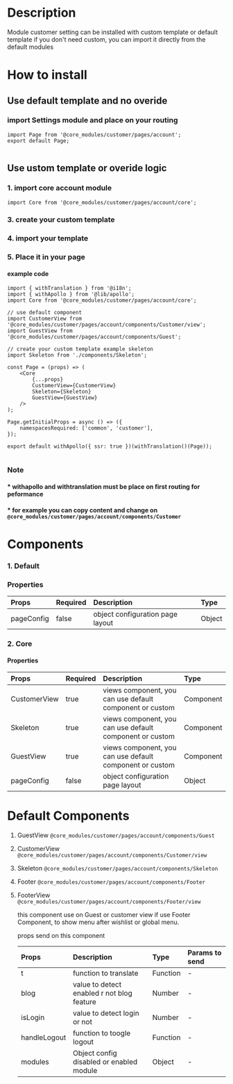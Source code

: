 # Description

Module customer setting can be installed with custom template or default template
if you don't need custom, you can import it directly from the default modules


# How to install
## Use default template and no overide
### import Settings module and place on your routing
````
import Page from '@core_modules/customer/pages/account';
export default Page;


````

## Use ustom template or overide logic
### 1. import core account module

````
import Core from '@core_modules/customer/pages/account/core';
````


### 3. create your custom template
### 4. import your template
### 5. Place it in your page
#### example code
````
import { withTranslation } from '@i18n';
import { withApollo } from '@lib/apollo';
import Core from '@core_modules/customer/pages/account/core';

// use default component
import CustomerView from '@core_modules/customer/pages/account/components/Customer/view';
import GuestView from '@core_modules/customer/pages/account/components/Guest';

// create your custom template example skeleton
import Skeleton from './components/Skeleton';

const Page = (props) => (
    <Core
        {...props}
        CustomerView={CustomerView}
        Skeleton={Skeleton}
        GuestView={GuestView}
    />
);

Page.getInitialProps = async () => ({
    namespacesRequired: ['common', 'customer'],
});

export default withApollo({ ssr: true })(withTranslation()(Page));


````

### Note
#### * withapollo and withtranslation must be place on first routing for peformance
#### * for example you can copy content and change on `@core_modules/customer/pages/account/components/Customer`

# Components
### 1. Default
### Properties
| Props       | Required | Description | Type |
| :---        | :---     | :---        |:---  |
| pageConfig  |  false   | object configuration page layout      | Object|


### 2. Core
#### Properties
| Props       | Required | Description | Type |
| :---        | :---     | :---        |:---  |
| CustomerView      |  true    | views component, you can use default component or custom | Component |component or custom | Component |
| Skeleton      |  true    | views component, you can use default component or custom | Component |component or custom | Component |
| GuestView      |  true    | views component, you can use default component or custom | Component |component or custom | Component |
| pageConfig  |  false   | object configuration page layout      | Object|


# Default Components

1. GuestView `@core_modules/customer/pages/account/components/Guest`
2. CustomerView `@core_modules/customer/pages/account/components/Customer/view`
3. Skeleton `@core_modules/customer/pages/account/components/Skeleton`
4. Footer `@core_modules/customer/pages/account/components/Footer`
5. FooterView `@core_modules/customer/pages/account/components/Footer/view`

    this component use on Guest or customer view if use Footer Component, to show menu after wishlist or global menu.

    props send on this component

    | Props       | Description | Type | Params to send |
    | :---        | :---        |:---  | :---  |
    | t     |  function to translate      | Function | - | 
    | blog     |  value to detect enabled r not blog feature      | Number | - | 
    | isLogin     |  value to detect login or not      | Number | - | 
    | handleLogout     |  function to toogle logout      | Function | - | 
    | modules     |  Object config disabled or enabled module      | Object | - | 